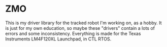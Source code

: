 ZMO
===========

This is my driver library for the tracked robot I'm working on, as a hobby.
It is just for my own education, so maybe these "drivers" contain a lots of errors and some inconsistency.
Everything is made for the Texas Instruments LM4F120XL Launchpad, in CTL RTOS.
